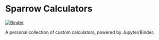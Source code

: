 # Sparrow Calculators
[![Binder](https://mybinder.org/badge_logo.svg)](https://mybinder.org/v2/gh/psmd-iberutaru/Calculators/HEAD)


A personal collection of custom calculators, powered by Jupyter/Binder.
